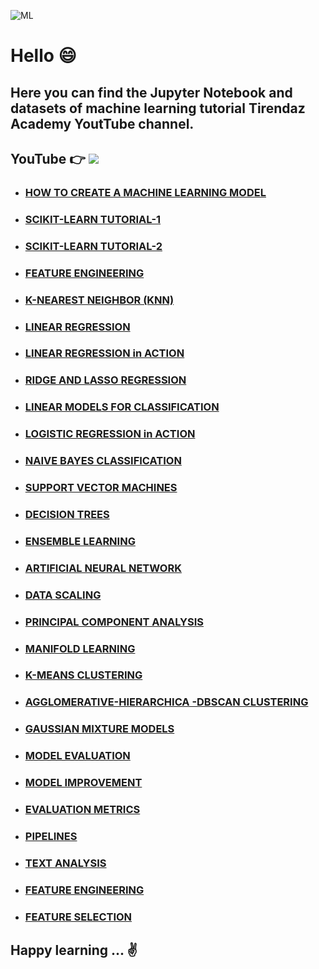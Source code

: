 ![ML](https://images.unsplash.com/photo-1507146153580-69a1fe6d8aa1?ixid=MnwxMjA3fDB8MHxwaG90by1wYWdlfHx8fGVufDB8fHx8&ixlib=rb-1.2.1&auto=format&fit=crop&w=750&q=80)

# Hello 😄

## Here you can find the Jupyter Notebook and datasets of machine learning tutorial Tirendaz Academy YoutTube channel. 

## YouTube 👉  [![](https://img.shields.io/badge/YouTube-Turkish-deeppink?&logo=youtube&logoColor=white)](https://www.youtube.com/watch?v=7p-an2KTO5o&list=PLfMRLSpipmfuumcvO3fObVAUpSqYAcZmF)

- ### [HOW TO CREATE A MACHINE LEARNING MODEL](https://www.youtube.com/watch?v=4gy_tt9l0fE&list=PLfMRLSpipmfuumcvO3fObVAUpSqYAcZmF&index=3)
- ### [SCIKIT-LEARN TUTORIAL-1](https://www.youtube.com/watch?v=glcVaiuQYK4&list=PLfMRLSpipmfuumcvO3fObVAUpSqYAcZmF&index=4)
- ### [SCIKIT-LEARN TUTORIAL-2](https://www.youtube.com/watch?v=fCoGvpbEtYo&list=PLfMRLSpipmfuumcvO3fObVAUpSqYAcZmF&index=5)
- ### [FEATURE ENGINEERING](https://www.youtube.com/watch?v=zrNDviBZKgA&list=PLfMRLSpipmfuumcvO3fObVAUpSqYAcZmF&index=6)
- ### [K-NEAREST NEIGHBOR (KNN)](https://www.youtube.com/watch?v=IlMzkTcIqjA&list=PLfMRLSpipmfuumcvO3fObVAUpSqYAcZmF&index=7)
- ### [LINEAR REGRESSION](https://www.youtube.com/watch?v=gFzq_oz_mSQ&list=PLfMRLSpipmfuumcvO3fObVAUpSqYAcZmF&index=8)
- ### [LINEAR REGRESSION in ACTION](https://www.youtube.com/watch?v=gFzq_oz_mSQ&list=PLfMRLSpipmfuumcvO3fObVAUpSqYAcZmF&index=8)
- ### [RIDGE AND LASSO REGRESSION](https://www.youtube.com/watch?v=9SUXFv8941A&list=PLfMRLSpipmfuumcvO3fObVAUpSqYAcZmF&index=9)
- ### [LINEAR MODELS FOR CLASSIFICATION](https://www.youtube.com/watch?v=boL4lvARJfc&list=PLfMRLSpipmfuumcvO3fObVAUpSqYAcZmF&index=10)
- ### [LOGISTIC REGRESSION in ACTION](https://www.youtube.com/watch?v=Cb77_3veTTU&list=PLfMRLSpipmfuumcvO3fObVAUpSqYAcZmF&index=11)
- ### [NAIVE BAYES CLASSIFICATION](https://www.youtube.com/watch?v=Nj_vkiubCoM&list=PLfMRLSpipmfuumcvO3fObVAUpSqYAcZmF&index=12)
- ### [SUPPORT VECTOR MACHINES](https://www.youtube.com/watch?v=yx3zkenooN0&list=PLfMRLSpipmfuumcvO3fObVAUpSqYAcZmF&index=13)
- ### [DECISION TREES](https://www.youtube.com/watch?v=k1liepnnSjA&list=PLfMRLSpipmfuumcvO3fObVAUpSqYAcZmF&index=14)
- ### [ENSEMBLE LEARNING](https://www.youtube.com/watch?v=KaBxQFJZTVQ&list=PLfMRLSpipmfuumcvO3fObVAUpSqYAcZmF&index=15)
- ### [ARTIFICIAL NEURAL NETWORK](https://www.youtube.com/watch?v=QUp1nVyBEic&list=PLfMRLSpipmfuumcvO3fObVAUpSqYAcZmF&index=16)
- ### [DATA SCALING](https://www.youtube.com/watch?v=ZLUy5YeTbWA&list=PLfMRLSpipmfuumcvO3fObVAUpSqYAcZmF&index=17)
- ### [PRINCIPAL COMPONENT ANALYSIS]()
- ### [MANIFOLD LEARNING](https://www.youtube.com/watch?v=xJsNVzo_xAs&list=PLfMRLSpipmfuumcvO3fObVAUpSqYAcZmF&index=18)
- ### [K-MEANS CLUSTERING](https://www.youtube.com/watch?v=5aUPhfjcuiA&list=PLfMRLSpipmfuumcvO3fObVAUpSqYAcZmF&index=20)
- ### [AGGLOMERATIVE-HIERARCHICA -DBSCAN CLUSTERING](https://www.youtube.com/watch?v=6BcJxBE5J5I&list=PLfMRLSpipmfuumcvO3fObVAUpSqYAcZmF&index=21)
- ### [GAUSSIAN MIXTURE MODELS](https://www.youtube.com/watch?v=_9wobRYDNnQ&list=PLfMRLSpipmfuumcvO3fObVAUpSqYAcZmF&index=22)
- ### [MODEL EVALUATION](https://www.youtube.com/watch?v=c-qHZb_cfms&list=PLfMRLSpipmfuumcvO3fObVAUpSqYAcZmF&index=23)
- ### [MODEL IMPROVEMENT](https://www.youtube.com/watch?v=S1nxwkTJpo0&list=PLfMRLSpipmfuumcvO3fObVAUpSqYAcZmF&index=24)
- ### [EVALUATION METRICS](https://www.youtube.com/watch?v=5U8hc4irdbQ&list=PLfMRLSpipmfuumcvO3fObVAUpSqYAcZmF&index=25)
- ### [PIPELINES](https://www.youtube.com/watch?v=8UMDSfoi2KA&list=PLfMRLSpipmfuumcvO3fObVAUpSqYAcZmF&index=26)
- ### [TEXT ANALYSIS](https://www.youtube.com/watch?v=JnAOuZ94y68&list=PLfMRLSpipmfuumcvO3fObVAUpSqYAcZmF&index=27)
- ### [FEATURE ENGINEERING](https://www.youtube.com/watch?v=Gh4DijnuX0o)
- ### [FEATURE SELECTION](https://www.youtube.com/watch?v=857SKdW-Pvg&t=4s)

## Happy learning ... ✌️ 

 
